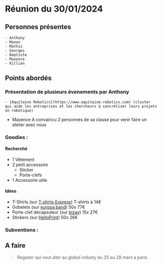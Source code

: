 # Réunion du 30/01/2024
## Personnes présentes
    - Anthony
    - Manon
    - Mathis
    - Georges
    - Baptiste
    - Maxence
    - Killian

## Points abordés
### Présentation de plusieurs évenements par Anthony
    - [Aquitaine Robotics](https://www.aquitaine-robotics.com) (cluster qui aide les entreprises et les chercheurs à concrétiser leurs projets en robotique)

- Maxence A convaincu 2 personnes de sa classe pour venir faire un atelier avec nous 

### Goodies : 
#### Recherché 
- 1 Vêtement
- 2 petit accessoire
    - Sticker
    - Porte-clefs
- 1 Accessoire utile

#### Idées
- T-Shirts (sur [T-shirts Express](https://www.tee-shirts-express.com/?pk_campaign=adw-r&pk_kwd=t-shirt%20express&pk_campaign=adw-r-tee-shirts-express.com&pk_kwd=t-shirt%20express&gad_source=1&gclid=Cj0KCQiA2eKtBhDcARIsAEGTG41RTUpc3w6RxvMajfwzuG61mhIHOiEMFlg8zypPXI5n6JjV499PJq4aApBNEALw_wcB)) T-shirts à 14€
- Gobelets (sur [europa band](https://www.europaband.fr/gobelets-reutilisables/869-gobelets-33cl-impression-couleurs.html)) 50x 77€
- Porte-clef décapsuleur (sur [bizay](https://www.bizay.fr/ouvre-bouteille-porte-cles?id=26115947&spf0=7231&spf1=&spf2=&spf3=&spf4=&spf5=&spf6=&spf7=&spf8=&spf9=&indexManagementId=21&queryId=041b71f02c2883040370c5745401335e&objectId=P672_PORTA_CHAVES_ABRE_CARICAS_SPF0MODEL_PORTACHAVESABREGARRAFASELATASTAO_SPF1_SPF2_SPF3_SPF4_SPF5_SPF6_SPF7_SPF8_SPF9_26115208)) 15x 27€
- Stickers (sur [HelloPrint](https://www.helloprint.fr/stickers-rond-diametr50-stickers90-25-8jours)) 50x 26€
    
### Subventions :

## A faire

> Regader qui veut aller au global industy du 25 au 28 mars a paris


